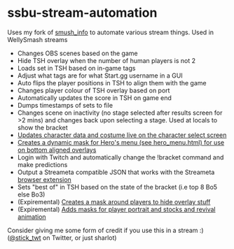 # ssbu-stream-automation

Uses my fork of [smush_info](https://github.com/sticks-stuff/smush_info) to automate various stream things. Used in WellySmash streams

- Changes OBS scenes based on the game
- Hide TSH overlay when the number of human players is not 2
- Loads set in TSH based on in-game tags
- Adjust what tags are for what Start.gg username in a GUI
- Auto flips the player positions in TSH to align them with the game
- Changes player colour of TSH overlay based on port
- Automatically updates the score in TSH on game end
- Dumps timestamps of sets to file
- Changes scene on inactivity (no stage selected after results screen for >2 mins) and changes back upon selecting a stage. Used at locals to show the bracket
- [Updates character data and costume live on the character select screen](https://twitter.com/stick_twt/status/1734134432091844786)
- [Creates a dynamic mask for Hero's menu (see hero_menu.html) for use on bottom aligned overlays](https://twitter.com/stick_twt/status/1735232265763143938)
- Login with Twitch and automatically change the !bracket command and make predictions
- Output a Streameta compatible JSON that works with the Streameta [browser extension](https://streameta.com/extension/)
- Sets "best of" in TSH based on the state of the bracket (i.e top 8 Bo5 else Bo3)
- (Expiremental) [Creates a mask around players to hide overlay stuff](https://x.com/stick_twt/status/1749442446528827669)
- (Expiremental) [Adds masks for player portrait and stocks and revival animation](https://x.com/stick_twt/status/1826882927000780836) 

Consider giving me some form of credit if you use this in a stream :) ([@stick_twt](https://twitter.com/stick_twt) on Twitter, or just sharlot)
